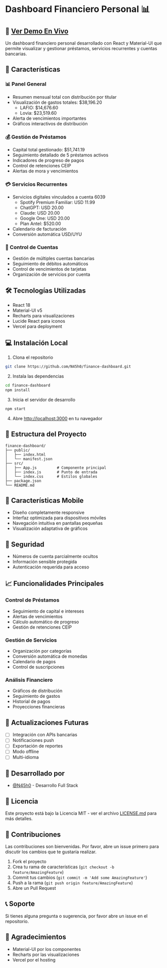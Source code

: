 # Dashboard Financiero Personal 📊

## 📱 [Ver Demo En Vivo](https://finance-dashboard-inky.vercel.app/)

Un dashboard financiero personal desarrollado con React y Material-UI que permite visualizar y gestionar préstamos, servicios recurrentes y cuentas bancarias.

## 🌟 Características

### 📊 Panel General
- Resumen mensual total con distribución por titular
- Visualización de gastos totales: $38,196.20
  - LAFIO: $14,676.60
  - Lovia: $23,519.60
- Alerta de vencimientos importantes
- Gráficos interactivos de distribución

### 💰 Gestión de Préstamos
- Capital total gestionado: $51,741.19
- Seguimiento detallado de 5 préstamos activos
- Indicadores de progreso de pagos
- Control de retenciones CEIP
- Alertas de mora y vencimientos

### 💳 Servicios Recurrentes
- Servicios digitales vinculados a cuenta 6039
  - Spotify Premium Familiar: USD 11.99
  - ChatGPT: USD 20.00
  - Claude: USD 20.00
  - Google One: USD 20.00
  - Plan Antel: $520.00
- Calendario de facturación
- Conversión automática USD/UYU

### 🏦 Control de Cuentas
- Gestión de múltiples cuentas bancarias
- Seguimiento de débitos automáticos
- Control de vencimientos de tarjetas
- Organización de servicios por cuenta

## 🛠️ Tecnologías Utilizadas

- React 18
- Material-UI v5
- Recharts para visualizaciones
- Lucide React para iconos
- Vercel para deployment

## 💻 Instalación Local

1. Clona el repositorio
```bash
git clone https://github.com/N45h0/finance-dashboard.git
```

2. Instala las dependencias
```bash
cd finance-dashboard
npm install
```

3. Inicia el servidor de desarrollo
```bash
npm start
```

4. Abre [http://localhost:3000](http://localhost:3000) en tu navegador

## 📁 Estructura del Proyecto

```
finance-dashboard/
├── public/
│   ├── index.html
│   └── manifest.json
├── src/
│   ├── App.js         # Componente principal
│   ├── index.js       # Punto de entrada
│   └── index.css      # Estilos globales
├── package.json
└── README.md
```

## 📱 Características Mobile

- Diseño completamente responsive
- Interfaz optimizada para dispositivos móviles
- Navegación intuitiva en pantallas pequeñas
- Visualización adaptativa de gráficos

## 🔐 Seguridad

- Números de cuenta parcialmente ocultos
- Información sensible protegida
- Autenticación requerida para acceso

## 📈 Funcionalidades Principales

### Control de Préstamos
- Seguimiento de capital e intereses
- Alertas de vencimientos
- Cálculo automático de progreso
- Gestión de retenciones CEIP

### Gestión de Servicios
- Organización por categorías
- Conversión automática de monedas
- Calendario de pagos
- Control de suscripciones

### Análisis Financiero
- Gráficos de distribución
- Seguimiento de gastos
- Historial de pagos
- Proyecciones financieras

## 🔄 Actualizaciones Futuras

- [ ] Integración con APIs bancarias
- [ ] Notificaciones push
- [ ] Exportación de reportes
- [ ] Modo offline
- [ ] Multi-idioma

## 👥 Desarrollado por

- [@N45h0](https://github.com/N45h0) - Desarrollo Full Stack

## 📄 Licencia

Este proyecto está bajo la Licencia MIT - ver el archivo [LICENSE.md](LICENSE.md) para más detalles.

## 🤝 Contribuciones

Las contribuciones son bienvenidas. Por favor, abre un issue primero para discutir los cambios que te gustaría realizar.

1. Fork el proyecto
2. Crea tu rama de características (`git checkout -b feature/AmazingFeature`)
3. Commit tus cambios (`git commit -m 'Add some AmazingFeature'`)
4. Push a la rama (`git push origin feature/AmazingFeature`)
5. Abre un Pull Request

## 📞 Soporte

Si tienes alguna pregunta o sugerencia, por favor abre un issue en el repositorio.

## 🙏 Agradecimientos

- Material-UI por los componentes
- Recharts por las visualizaciones
- Vercel por el hosting
